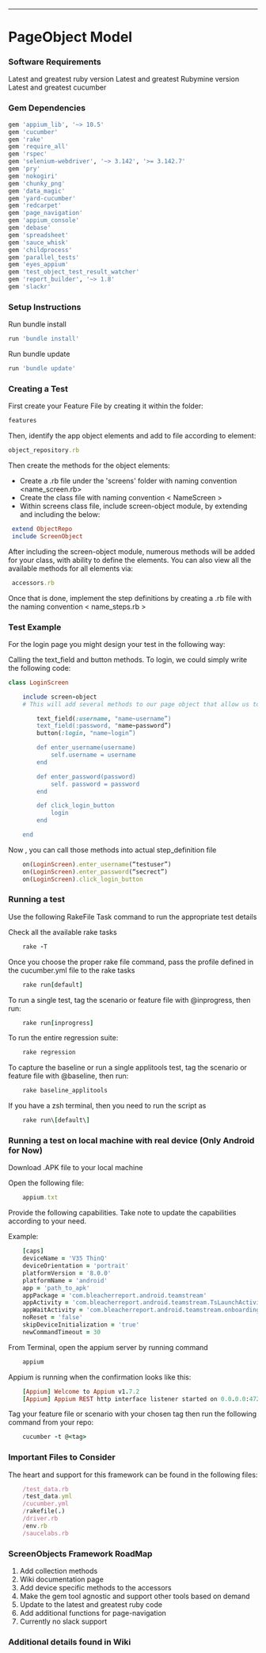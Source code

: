 


--------------------
# PageObject Model
 
### Software Requirements 
Latest and greatest ruby version
Latest and greatest Rubymine version
Latest and greatest cucumber


### Gem Dependencies

```bash
gem 'appium_lib', '~> 10.5'
gem 'cucumber'
gem 'rake'
gem 'require_all'
gem 'rspec'
gem 'selenium-webdriver', '~> 3.142', '>= 3.142.7'
gem 'pry'
gem 'nokogiri'
gem 'chunky_png'
gem 'data_magic'
gem 'yard-cucumber'
gem 'redcarpet'
gem 'page_navigation'
gem 'appium_console'
gem 'debase'
gem 'spreadsheet'
gem 'sauce_whisk'
gem 'childprocess'
gem 'parallel_tests'
gem 'eyes_appium'
gem 'test_object_test_result_watcher'
gem 'report_builder', '~> 1.8'
gem 'slackr'
```

### Setup Instructions

Run bundle install 
  
````ruby
run 'bundle install'
````

Run bundle update

````ruby
run 'bundle update'
````
 
### Creating a Test

First create your Feature File by creating it within the folder:

  ````ruby
 features
 ````

Then, identify the app object elements and add to file according to element:
  ````ruby
 object_repository.rb
 ````
  
Then create the methods for the object elements:
* Create a .rb file under the 'screens' folder with naming convention <name_screen.rb> 
* Create the class file with naming convention < NameScreen >
* Within screens class file, include screen-object module, by extending and including the below: 
 
 ````ruby
  extend ObjectRepo
  include ScreenObject
````

After including the screen-object module, numerous methods will be added for your class, with ability to define the elements.
You can also view all the available methods for all elements via: 

 ````ruby
  accessors.rb
````

Once that is done, implement the step definitions by creating a .rb file with the naming convention < name_steps.rb >


### Test Example
 

For the login page you might design your test in the following way:

Calling the text_field and button methods. To login, we could simply write the following code:


````ruby
class LoginScreen

    include screen-object
    # This will add several methods to our page object that allow us to interact with the items on the screen.

        text_field(:username, "name~username”)
        text_field(:password, "name~password”)
        button(:login, "name~login”)

        def enter_username(username)
            self.username = username
        end

        def enter_password(password)
            self. password = password
        end

        def click_login_button
            login
        end

    end
````

Now , you can call those methods into actual step_definition file

````ruby
    on(LoginScreen).enter_username(“testuser”)
    on(LoginScreen).enter_password(“secrect”)
    on(LoginScreen).click_login_button
````
### Running a test
Use the following RakeFile Task command to run the appropriate test details

Check all the available rake tasks
````ruby
    rake -T
````

Once you choose the proper rake file command, pass the profile defined in the cucumber.yml file to the rake tasks

````ruby
    rake run[default]
````

To run a single test, tag the scenario or feature file with @inprogress, then run:
````ruby
    rake run[inprogress]
````

To run the entire regression suite:
````ruby
    rake regression
````

To capture the baseline or run a single applitools test, tag the scenario or feature file with @baseline, then run:
````ruby
    rake baseline_applitools
````

If you have a zsh terminal, then you need to run the script as

````ruby
    rake run\[default\]
````

### Running a test on local machine with real device (Only Android for Now)

Download .APK file to your local machine

Open the following file:
````ruby
    appium.txt
````
Provide the following capabilities. Take note to update the capabilities according to your need.

Example:
````ruby
    [caps]
    deviceName = 'V35 ThinQ'
    deviceOrientation = 'portrait'
    platformVersion = '8.0.0'
    platformName = 'android'
    app = 'path_to_apk'
    appPackage = 'com.bleacherreport.android.teamstream'
    appActivity = 'com.bleacherreport.android.teamstream.TsLaunchActivity'
    appWaitActivity = 'com.bleacherreport.android.teamstream.onboarding.WelcomeActivity'
    noReset = 'false'
    skipDeviceInitialization = 'true'
    newCommandTimeout = 30
```` 
From Terminal, open the appium server by running command
````ruby
    appium
````
Appium is running when the confirmation looks like this: 
````ruby
    [Appium] Welcome to Appium v1.7.2
    [Appium] Appium REST http interface listener started on 0.0.0.0:4723
````
Tag your feature file or scenario with your chosen tag then run the following command from your repo:
````ruby
    cucumber -t @<tag>
````
### Important Files to Consider
The heart and support for this framework can be found in the following files:
````ruby
    /test_data.rb
    /test_data.yml
    /cucumber.yml
    /rakefile(.)
    /driver.rb
    /env.rb
    /saucelabs.rb
````
### ScreenObjects Framework RoadMap
1. Add collection methods
2. Wiki documentation page
3. Add device specific methods to the accessors
4. Make the gem tool agnostic and support other tools based on demand
5. Update to the latest and greatest ruby code 
6. Add additional functions for page-navigation
7. Currently no slack support

### Additional details found in Wiki
